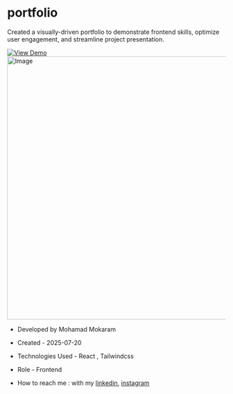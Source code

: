# portfolio

<p>Created a visually-driven portfolio to demonstrate frontend skills, optimize user engagement, and streamline project presentation.</p>

<a href="https://portfolio-hbxo.vercel.app/" target="_blank" >
  <img src="https://img.shields.io/badge/demo-%20View%20Demo%20-blue.svg?style=for-the-badge&logo=github" alt="View Demo">
</a>

<img width="1288" height="608" alt="Image" src="https://github.com/user-attachments/assets/35080b3d-052a-4a4a-9bcf-1a0a125f640e" />

- Developed by Mohamad Mokaram

- Created - 2025-07-20

- Technologies Used - React , Tailwindcss

- Role - Frontend

- How to reach me : with my [linkedin](https://www.linkedin.com/in/mohamad-mokaram-05b873200/), [instagram](https://www.instagram.com/mokaram_frontdeveloper/)
